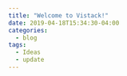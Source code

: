 ```yaml
---
title: "Welcome to Vistack!"
date: 2019-04-18T15:34:30-04:00
categories:
  - blog
tags:
  - Ideas
  - update
---
```



<!--You'll find this post in your `_posts` directory. Go ahead and edit it and re-build the site to see your changes. You can rebuild the site in many different ways, but the most common way is to run `jekyll serve`, which launches a web server and auto-regenerates your site when a file is updated.


Welcome to the Blog!